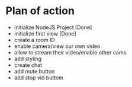 # Plan of action

- initialize NodeJS Project [Done]
- initialize first view [Done]
- create a room ID
- enable camera/view our own video
- allow to stream their video/enable other cams
- add styling
- create chat
- add mute button
- add stop vid buttom
